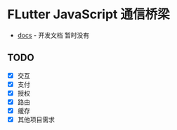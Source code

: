 # FLutter JavaScript 通信桥梁


- [docs]() - 开发文档 暂时没有

## TODO

- [x] 交互
- [x] 支付
- [x] 授权
- [x] 路由
- [x] 缓存
- [x] 其他项目需求